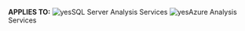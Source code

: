 **APPLIES TO:** ![yes](media/yes.png)SQL Server Analysis Services ![yes](media/yes.png)Azure Analysis Services